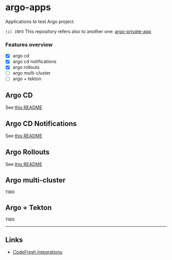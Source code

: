 
# argo-apps

Applications to test Argo project.

`(i) INFO` This repository refers also to another one: [argo-private-app](https://github.com/bygui86/argo-private-app)

### Features overview

- [x] argo cd
- [x] argo cd notifications
- [x] argo rollouts
- [ ] argo multi-cluster
- [ ] argo + tekton

## Argo CD

See [this README](argo-cd/README.md)

## Argo CD Notifications

See [this README](argo-cd-notifications/README.md)

## Argo Rollouts

See [this README](argo-rollouts/README.md)

## Argo multi-cluster

`TODO`

## Argo + Tekton

`TODO`

---

## Links

- [CodeFresh integrations](https://codefresh.io/continuous-deployment/combining-progressive-delivery-gitops-continuous-delivery-argo-cd-argo-rollouts-codefresh/)
